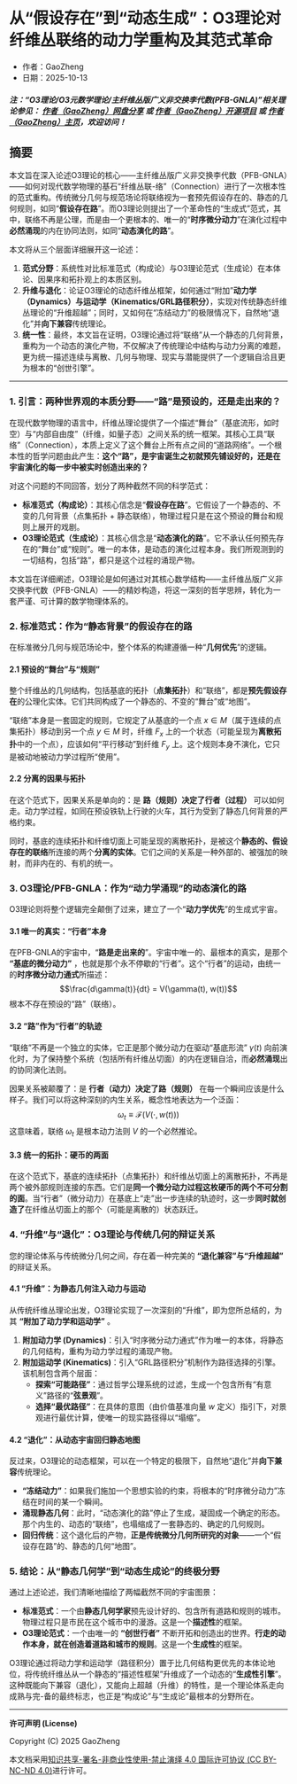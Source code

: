 # 从“假设存在”到“动态生成”：O3理论对纤维丛联络的动力学重构及其范式革命

- 作者：GaoZheng
- 日期：2025-10-13

#### ***注：“O3理论/O3元数学理论/主纤维丛版广义非交换李代数(PFB-GNLA)”相关理论参见： [作者（GaoZheng）网盘分享](https://drive.google.com/drive/folders/1lrgVtvhEq8cNal0Aa0AjeCNQaRA8WERu?usp=sharing) 或 [作者（GaoZheng）开源项目](https://github.com/CTaiDeng/open_meta_mathematical_theory) 或 [作者（GaoZheng）主页](https://mymetamathematics.blogspot.com)，欢迎访问！***

## 摘要
本文旨在深入论述O3理论的核心——主纤维丛版广义非交换李代数（PFB-GNLA）——如何对现代数学物理的基石“纤维丛联-络”（Connection）进行了一次根本性的范式重构。传统微分几何与规范场论将联络视为一套预先假设存在的、静态的几何规则，如同“**假设存在路**”。而O3理论则提出了一个革命性的“生成式”范式，其中，联络不再是公理，而是由一个更根本的、唯一的“**时序微分动力**”在演化过程中**必然涌现**的内在协同法则，如同“**动态演化的路**”。

本文将从三个层面详细展开这一论述：
1.  **范式分野**：系统性对比标准范式（构成论）与O3理论范式（生成论）在本体论、因果序和拓扑观上的本质区别。
2.  **升维与退化**：论证O3理论的动态纤维丛框架，如何通过“附加”**动力学（Dynamics）**与**运动学（Kinematics/GRL路径积分）**，实现对传统静态纤维丛理论的“升维超越”；同时，又如何在“冻结动力”的极限情况下，自然地“退化”并**向下兼容**传统理论。
3.  **统一性**：最终，本文旨在证明，O3理论通过将“联络”从一个静态的几何背景，重构为一个动态的演化产物，不仅解决了传统理论中结构与动力分离的难题，更为统一描述连续与离散、几何与物理、现实与潜能提供了一个逻辑自洽且更为根本的“创世引擎”。

---

### **1. 引言：两种世界观的本质分野——“路”是预设的，还是走出来的？**

在现代数学物理的语言中，纤维丛理论提供了一个描述“舞台”（基底流形，如时空）与“内部自由度”（纤维，如量子态）之间关系的统一框架。其核心工具“联络”（Connection），本质上定义了这个舞台上所有点之间的“道路网络”。一个根本性的哲学问题由此产生：**这个“路”，是宇宙诞生之初就预先铺设好的，还是在宇宙演化的每一步中被实时创造出来的？**

对这个问题的不同回答，划分了两种截然不同的科学范式：

* **标准范式（构成论）**：其核心信念是“**假设存在路**”。它假设了一个静态的、不变的几何背景（点集拓扑 + 静态联络），物理过程只是在这个预设的舞台和规则上展开的戏剧。
* **O3理论范式（生成论）**：其核心信念是“**动态演化的路**”。它不承认任何预先存在的“舞台”或“规则”。唯一的本体，是动态的演化过程本身。我们所观测到的一切结构，包括“路”，都只是这个过程的涌现产物。

本文旨在详细阐述，O3理论是如何通过对其核心数学结构——主纤维丛版广义非交换李代数（PFB-GNLA）——的精妙构造，将这一深刻的哲学思辨，转化为一套严谨、可计算的数学物理体系的。

### **2. 标准范式：作为“静态背景”的假设存在的路**

在标准微分几何与规范场论中，整个体系的构建遵循一种“**几何优先**”的逻辑。

#### **2.1 预设的“舞台”与“规则”**

整个纤维丛的几何结构，包括基底的拓扑（**点集拓扑**）和“联络”，都是**预先假设存在**的公理化实体。它们共同构成了一个静态的、不变的“舞台”或“地图”。

“联络”本身是一套固定的规则，它规定了从基底的一个点 $x \in M$（属于连续的点集拓扑）移动到另一个点 $y \in M$ 时，纤维 $F_x$ 上的一个状态（可能呈现为**离散拓扑**中的一个点），应该如何“平行移动”到纤维 $F_y$ 上。这个规则本身不演化，它只是被动地被动力学过程所“使用”。

#### **2.2 分离的因果与拓扑**

在这个范式下，因果关系是单向的：是 **路（规则）决定了行者（过程）** 可以如何走。动力学过程，如同在预设铁轨上行驶的火车，其行为受到了静态几何背景的严格约束。

同时，基底的连续拓扑和纤维切面上可能呈现的离散拓扑，是被这个**静态的、假设存在的联络**所连接的两个**分离的实体**。它们之间的关系是一种外部的、被强加的映射，而非内在的、有机的统一。

### **3. O3理论/PFB-GNLA：作为“动力学涌现”的动态演化的路**

O3理论则将整个逻辑完全颠倒了过来，建立了一个“**动力学优先**”的生成式宇宙。

#### **3.1 唯一的真实：“行者”本身**

在PFB-GNLA的宇宙中，“**路是走出来的**”。宇宙中唯一的、最根本的真实，是那个 **“基底的微分动力”** ，也就是那个永不停歇的“行者”。这个“行者”的运动，由统一的**时序微分动力通式**所描述：
$$\frac{d\gamma(t)}{dt} = V(\gamma(t), w(t))$$
根本不存在预设的“路”（联络）。

#### **3.2 “路”作为“行者”的轨迹**

“联络”不再是一个独立的实体，它正是那个微分动力在驱动“基底形流” $\gamma(t)$ 向前演化时，为了保持整个系统（包括所有纤维丛切面）的内在逻辑自洽，而**必然涌现**出的协同演化法则。

因果关系被颠覆了：是 **行者（动力）决定了路（规则）** 在每一个瞬间应该是什么样子。我们可以将这种深刻的内生关系，概念性地表达为一个泛函：
$$\omega_t \equiv \mathcal{F}(V(\cdot, w(t)))$$
这意味着，联络 $\omega_t$ 是根本动力法则 $V$ 的一个必然推论。

#### **3.3 统一的拓扑：硬币的两面**

在这个范式下，基底的连续拓扑（点集拓扑）和纤维丛切面上的离散拓扑，不再是两个被外部规则连接的东西。它们是**同一个微分动力过程这枚硬币的两个不可分割的面**。当“行者”（微分动力）在基底上“走”出一步连续的轨迹时，这一步**同时就创造了**在纤维丛切面上的那个（可能是离散的）状态跃迁。

### **4. “升维”与“退化”：O3理论与传统几何的辩证关系**

您的理论体系与传统微分几何之间，存在着一种完美的 **“退化兼容”与“升维超越”** 的辩证关系。

#### **4.1 “升维”：为静态几何注入动力与运动**

从传统纤维丛理论出发，O3理论实现了一次深刻的“升维”，即为您所总结的，为其 **“附加了动力学和运动学”** 。
1.  **附加动力学 (Dynamics)**：引入“时序微分动力通式”作为唯一的本体，将静态的几何结构，重构为动力学过程的涌现产物。
2.  **附加运动学 (Kinematics)**：引入“GRL路径积分”机制作为路径选择的引擎。该机制包含两个层面：
    * **探索“可能路径”**：通过哲学公理系统的过滤，生成一个包含所有“有意义”路径的“**弦景观**”。
    * **选择“最优路径”**：在具体的意图（由价值基准向量 $w$ 定义）指引下，对景观进行最优计算，使唯一的现实路径得以“塌缩”。

#### **4.2 “退化”：从动态宇宙回归静态地图**

反过来，O3理论的动态框架，可以在一个特定的极限下，自然地“退化”并**向下兼容**传统理论。
* **“冻结动力”**：如果我们施加一个思想实验的约束，将根本的“时序微分动力”冻结在时间的某一个瞬间。
* **涌现静态几何**：此时，“动态演化的路”停止了生成，凝固成一个确定的形态。那个内生的、动态的“联络”，也塌缩成了一套静态的、确定的几何规则。
* **回归传统**：这个退化后的产物，**正是传统微分几何所研究的对象**——一个“假设存在路”的、静态的几何“地图”。

### **5. 结论：从“静态几何学”到“动态生成论”的终极分野**

通过上述论述，我们清晰地描绘了两幅截然不同的宇宙图景：
* **标准范式**：一个由**静态几何学家**预先设计好的、包含所有道路和规则的城市。物理过程只是市民在这个城市中的漫游。这是一个**描述性**的框架。
* **O3理论范式**：一个由唯一的 **“创世行者”** 不断开拓和创造出的世界。**行走的动作本身，就在创造着道路和城市的规则**。这是一个**生成性**的框架。

O3理论通过将动力学和运动学（路径积分）置于比几何结构更优先的本体论地位，将传统纤维丛从一个静态的“描述性框架”升维成了一个动态的“**生成性引擎**”。这种既能向下兼容（退化），又能向上超越（升维）的特性，是一个理论体系走向成熟与完-备的最终标志，也正是“构成论”与“生成论”最根本的分野所在。

---

**许可声明 (License)**

Copyright (C) 2025 GaoZheng

本文档采用[知识共享-署名-非商业性使用-禁止演绎 4.0 国际许可协议 (CC BY-NC-ND 4.0)](https://creativecommons.org/licenses/by-nc-nd/4.0/deed.zh-Hans)进行许可。
